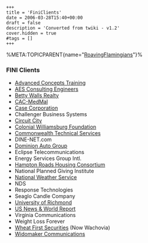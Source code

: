     +++
    title = 'FiniClients'
    date = 2006-03-28T15:40+00:00
    draft = false
    description = 'Converted from twiki - v1.2'
    cover.hidden = true
    #tags = []
    +++

%META:TOPICPARENT{name="[RoavingFlamingians](RoavingFlamingians "wikilink")"}%

### FINI Clients

- [Advanced Concepts Training](http://www.actisit.com/)
- [AES Consulting Engineers](http://www.aesva.com/)
- [Betty Walls Realty](http://www.bettywalls.com/)
- [CAC-MedMal](http://www.cac-medmal.com/)
- [Case Corporation](http://www.caseih.com/)
- Challenger Business Systems
- [Circuit City](http://www.circuitcity.com/)
- [Colonial Williamsburg
  Foundation](http://www.colonialwilliamsburg.com/)
- [Commonwealth Technical Services](http://www.ctsi.net/)
- DINE-NET.com
- [Dominion Auto Group](http://www.dominionautogroup.com/)
- Eclipse Telecommunications
- Energy Services Group Intl.
- [Hampton Roads Housing Consortium](http://hamptonroadshousing.org/)
- National Planned Giving Institute
- [National Weather Service](http://www.nws.noaa.gov/)
- NDS
- Response Technologies
- Seaglo Candle Company
- [University of Richmond](http://www.richmond.edu/)
- [US News & World Report](http://www.usnews.com/)
- Virginia Communications
- Weight Loss Forever
- [Wheat First Securities](http://www.wachovia.com/) (Now Wachovia)
- [Widomaker Communications](http://www.widomaker.com/)
